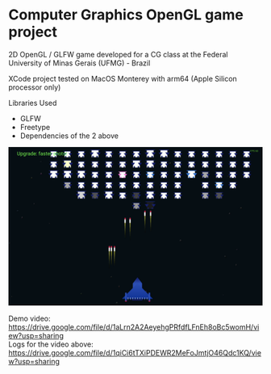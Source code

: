 # Computer Graphics OpenGL game project
2D OpenGL / GLFW game developed for a CG class at the Federal University of Minas Gerais (UFMG) - Brazil

XCode project tested on MacOS Monterey with arm64 (Apple Silicon processor only)

Libraries Used
- GLFW
- Freetype
- Dependencies of the 2 above



<img src="https://github.com/vini2001/CG_first_project/blob/main/opengl-glfw-game.png"/>

Demo video: https://drive.google.com/file/d/1aLrn2A2AeyehgPRfdfLFnEh8oBc5womH/view?usp=sharing<br>
Logs for the video above: https://drive.google.com/file/d/1qiCi6tTXiPDEWR2MeFoJmtjO46Qdc1KQ/view?usp=sharing
